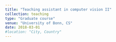 ```yaml
---
title: "Teaching assistant in computer vision II"
collection: teaching
type: "Graduate course"
venue: "University of Bonn, CS"
date: 2018-03-01
#location: "City, Country"
---
```


